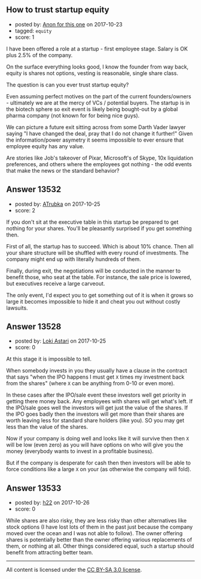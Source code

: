 ## How to trust startup equity

- posted by: [Anon for this one](https://stackexchange.com/users/12064108/anon-for-this-one) on 2017-10-23
- tagged: `equity`
- score: 1

I have been offered a role at a startup - first employee stage.
Salary is OK plus 2.5% of the company.

On the surface everything looks good, I know the founder from way back, equity is shares not options, vesting is reasonable, single share class.

The question is can you ever trust startup equity?

Even assuming perfect motives on the part of the current founders/owners - ultimately we are at the mercy of VCs / potential buyers. The startup is in the biotech sphere so exit event is likely being bought-out by a global pharma company (not known for for being nice guys). 

We can picture a future exit sitting across from some Darth Vader lawyer saying "I have changed the deal, pray that I do not change it further!"
Given the information/power asymetry it seems impossible to ever ensure that employee equity has any value.

Are stories like Job's takeover of Pixar, Microsoft's of Skype, 10x liquidation preferences, and others where the employees got nothing - the odd events that make the news or the standard behavior?





## Answer 13532

- posted by: [ATrubka](https://stackexchange.com/users/1052629/atrubka) on 2017-10-25
- score: 2

If you don't sit at the executive table in this startup be prepared to get nothing for your shares. You'll be pleasantly surprised if you get something then.

First of all, the startup has to succeed. Which is about 10% chance.
Then all your share structure will be shuffled with every round of investments. The company might end up with literally hundreds of them.

Finally, during exit, the negotiations will be conducted in the manner to benefit those, who seat at the table. For instance, the sale price is lowered, but executives receive a large carveout.

The only event, I'd expect you to get something out of it is when it grows so large it becomes impossible to hide it and cheat you out without costly lawsuits.


## Answer 13528

- posted by: [Loki Astari](https://stackexchange.com/users/7972/loki-astari) on 2017-10-25
- score: 0

At this stage it is impossible to tell.

When somebody invests in you they usually have a clause in the contract that says "when the IPO happens I must get `X` times my investment back from the shares" (where `X` can be anything from 0-10 or even more).

In these cases after the IPO/sale event these investors well get priority in getting there money back. Any employees with shares will get what's left. If the IPO/sale goes well the investors will get just the value of the shares. If the IPO goes badly then the investors will get more than their shares are worth leaving less for standard share holders (like you). SO you may get less than the value of the shares.

Now if your company is doing well and looks like it will survive then then `X` will be low (even zero) as you will have options on who will give you the money (everybody wants to invest in a profitable business).

But if the company is desperate for cash then then investors will be able to force conditions like a large `X` on your (as otherwise the company will fold).


## Answer 13533

- posted by: [h22](https://stackexchange.com/users/167824/h22) on 2017-10-26
- score: 0

While shares are also risky, they are less risky than other alternatives like stock options (I have lost lots of them in the past just because the company moved over the ocean and I was not able to follow). The owner offering shares is potentially better than the owner offering various replacements of them, or nothing at all. Other things considered equal, such a startup should benefit from attracting better team.







---

All content is licensed under the [CC BY-SA 3.0 license](https://creativecommons.org/licenses/by-sa/3.0/).
